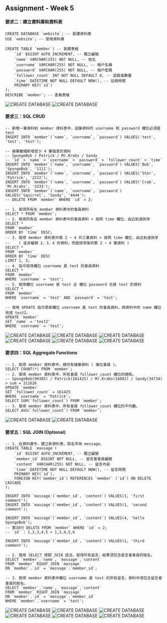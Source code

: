 ## Assignment - Week 5

#### 要求二：建立資料庫和資料表

```
CREATE DATABASE `website`; -- 創建資料庫
USE `website`; -- 使用資料庫 

CREATE TABLE `member`( -- 創建表格 
    `id` BIGINT AUTO_INCREMENT, -- 獨立編號
    `name` VARCHAR(255) NOT NULL, -- 姓名
    `username` VARCHAR(255) NOT NULL, -- 帳戶名稱
    `password` VARCHAR(255) NOT NULL, -- 帳戶密碼
    `follower_count` INT NOT NULL DEFAULT 0, -- 追蹤者數量
    `time` DATETIME NOT NULL DEFAULT NOW(), -- 註冊時間
    PRIMARY KEY(`id`)
);
DESCRIBE `member`; -- 查看表格 
```
![CREATE DATABASE](https://github.com/henry5720/WeHelp-Assignments/blob/main/week-5/images/1.png)
![CREATE DATABASE](https://github.com/henry5720/WeHelp-Assignments/blob/main/week-5/images/2.png)

#### 要求三：SQL CRUD

```
-- 新增一筆資料到 member 資料表中，這筆資料的 username 和 password 欄位必須是 test
INSERT INTO `member`(`name`, `username`, `password`) VALUES('test', 'test', 'test');

-- 接著繼續新增至少 4 筆隨意的資料
-- SpongeBob / Patrick / Mr.Krabs / Sandy
-- `id` > `name` > `username` > `password` > `follower_count` > `time`
INSERT INTO `member`(`name`, `username`, `password`) VALUES('Bob', 'SpongeBob', '1111');
INSERT INTO `member`(`name`, `username`, `password`) VALUES('Star', 'Patrick', '2222');
INSERT INTO `member`(`name`, `username`, `password`) VALUES('Crab', 'Mr.Krabs', '3333');
INSERT INTO `member`(`name`, `username`, `password`) VALUES('Squirrel', 'Sandy', '4444');
-- DELETE FROM `member` WHERE `id` = 2;

-- 1. 取得所有在 member 資料表中的會員資料
SELECT * FROM `member`; 
-- 2. 取得所有在 member 資料表中的會員資料 > 按照 time 欄位，由近到遠排序
SELECT * 
FROM `member`
ORDER BY `time` DESC;
-- 3. 取得 member 資料表中第 2 ~ 4 共三筆資料 > 按照 time 欄位，由近到遠排序
--    ( 並非編號 2、3、4 的資料，而是排序後的第 2 ~ 4 筆資料 )
SELECT *
FROM `member`
ORDER BY `time` DESC
LIMIT 1, 3;
-- 4. 指令取得欄位 username 是 test 的會員資料
SELECT *
FROM `member`
WHERE `username` = 'test';
-- 5. 取得欄位 username 是 test 且 欄位 password 也是 test 的資料
SELECT *
FROM `member`
WHERE `username` = 'test' AND `password` = 'test';

-- 使用 UPDATE 指令更新欄位 username 是 test 的會員資料，將資料中的 name 欄位改成 test2。
UPDATE `member`
SET `name` = 'test2'
WHERE `username` = 'test';
```
![CREATE DATABASE](https://github.com/henry5720/WeHelp-Assignments/blob/main/week-5/images/3.png)
![CREATE DATABASE](https://github.com/henry5720/WeHelp-Assignments/blob/main/week-5/images/4.png)
![CREATE DATABASE](https://github.com/henry5720/WeHelp-Assignments/blob/main/week-5/images/5.png)
![CREATE DATABASE](https://github.com/henry5720/WeHelp-Assignments/blob/main/week-5/images/6.png)
![CREATE DATABASE](https://github.com/henry5720/WeHelp-Assignments/blob/main/week-5/images/7.png)
![CREATE DATABASE](https://github.com/henry5720/WeHelp-Assignments/blob/main/week-5/images/8.png)

#### 要求四：SQL Aggregate Functions

```
-- 1. 取得 member 資料表中，總共有幾筆資料 ( 幾位會員 )。
SELECT COUNT(*) FROM `member`;
-- 2. 取得 member 資料表中，所有會員 follower_count 欄位的總和。
-- SpongeBob(99385) / Patrick(161425) / Mr.Krabs(16082) / Sandy(34734) > sum = 311626
UPDATE `member`
SET `follower_count` = 161425
WHERE `username` = 'Patrick';
SELECT SUM(`follower_count`) FROM `member`;
-- 3. 取得 member 資料表中，所有會員 follower_count 欄位的平均數。
SELECT AVG(`follower_count`) FROM `member`;
```
![CREATE DATABASE](https://github.com/henry5720/WeHelp-Assignments/blob/main/week-5/images/9.png)
![CREATE DATABASE](https://github.com/henry5720/WeHelp-Assignments/blob/main/week-5/images/10.png)

#### 要求五：SQL JOIN (Optional)

```
-- 1. 在資料庫中，建立新資料表，取名字為 message。
CREATE TABLE `massage`(
    `id` BIGINT AUTO_INCREMENT, -- 獨立編號
    `member_id` BIGINT NOT NULL, -- 留言者會員編號
    `content` VARCHAR(255) NOT NULL, -- 留言內容
    `time` DATETIME NOT NULL DEFAULT NOW(), -- 留言時間
    PRIMARY KEY(`id`),
    FOREIGN KEY(`member_id`) REFERENCES `member` (`id`) ON DELETE CASCADE
);

INSERT INTO `massage`(`member_id`, `content`) VALUES(1, 'first comment');
INSERT INTO `massage`(`member_id`, `content`) VALUES(1, 'second comment');

INSERT INTO `massage`(`member_id`, `content`) VALUES(4, 'hello SpongeBob'); 
-- 第30行 DELETE FROM `member` WHERE `id` = 2; 
-- `id` : 1,2,3,4,5 > 1,3,4,5,6

INSERT INTO `massage`(`member_id`, `content`) VALUES(1, 'third comment');

-- 2. 使用 SELECT 搭配 JOIN 語法，取得所有留言，結果須包含留言者會員的姓名。
SELECT `member`.`name`, `massage`.`content`
FROM `member` RIGHT JOIN `massage`
ON `member`.`id` = `massage`.`member_id`;

-- 3. 取得 member 資料表中欄位 username 是 test 的所有留言，資料中須包含留言者會員的姓名。
SELECT `member`.`name`, `massage`.`content`
FROM `member` RIGHT JOIN `massage`
ON `member`.`id` = `massage`.`member_id`
WHERE `member`.`username` = 'test';
```
![CREATE DATABASE](https://github.com/henry5720/WeHelp-Assignments/blob/main/week-5/images/11.png)
![CREATE DATABASE](https://github.com/henry5720/WeHelp-Assignments/blob/main/week-5/images/12.png)
![CREATE DATABASE](https://github.com/henry5720/WeHelp-Assignments/blob/main/week-5/images/13.png)
![CREATE DATABASE](https://github.com/henry5720/WeHelp-Assignments/blob/main/week-5/images/14.png)
![CREATE DATABASE](https://github.com/henry5720/WeHelp-Assignments/blob/main/week-5/images/15.png)
![CREATE DATABASE](https://github.com/henry5720/WeHelp-Assignments/blob/main/week-5/images/16.png)





